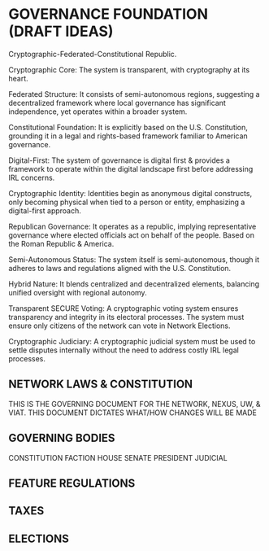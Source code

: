 # GOVERNANCE FOUNDATION (DRAFT IDEAS)

Cryptographic-Federated-Constitutional Republic.

Cryptographic Core: The system is transparent, with cryptography at its heart.

Federated Structure: It consists of semi-autonomous regions, suggesting a decentralized framework where local governance has significant independence, yet operates within a broader system.

Constitutional Foundation: It is explicitly based on the U.S. Constitution, grounding it in a legal and rights-based framework familiar to American governance.

Digital-First: The system of governance is digital first & provides a framework to operate within the digital landscape first before addressing IRL concerns.

Cryptographic Identity: Identities begin as anonymous digital constructs, only becoming physical when tied to a person or entity, emphasizing a digital-first approach.

Republican Governance: It operates as a republic, implying representative governance where elected officials act on behalf of the people. Based on the Roman Republic & America.

Semi-Autonomous Status: The system itself is semi-autonomous, though it adheres to laws and regulations aligned with the U.S. Constitution.

Hybrid Nature: It blends centralized and decentralized elements, balancing unified oversight with regional autonomy.

Transparent SECURE Voting: A cryptographic voting system ensures transparency and integrity in its electoral processes. The system must ensure only citizens of the network can vote in Network Elections.

Cryptographic Judiciary: A cryptographic judicial system must be used to settle disputes internally without the need to address costly IRL legal processes.

## NETWORK LAWS & CONSTITUTION

THIS IS THE GOVERNING DOCUMENT FOR THE NETWORK, NEXUS, UW, & VIAT.
THIS DOCUMENT DICTATES WHAT/HOW CHANGES WILL BE MADE

## GOVERNING BODIES

CONSTITUTION
FACTION
HOUSE
SENATE
PRESIDENT
JUDICIAL

## FEATURE REGULATIONS

## TAXES

## ELECTIONS
